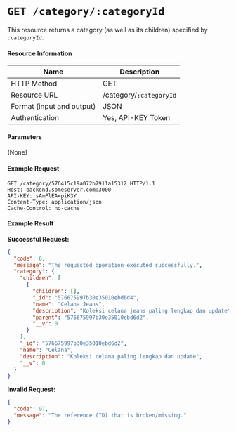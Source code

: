 # `GET /category/:categoryId`
This resource returns a category (as well as its children) specified by `:categoryId`.

#### Resource Information
| Name | Description |
| --- | --- |
| HTTP Method | GET |
| Resource URL | /category/`:categoryId` |
| Format (input and output) | JSON |
| Authentication | Yes, API-KEY Token |

#### Parameters
(None)

#### Example Request
```http
GET /category/576415c19a072b7911a15312 HTTP/1.1
Host: backend.someserver.com:3000
API-KEY: sAmPlEA=piK3Y
Content-Type: application/json
Cache-Control: no-cache
```


#### Example Result
**Successful Request:**

```json
{
  "code": 0,
  "message": "The requested operation executed successfully.",
  "category": {
    "children": [
      {
        "children": [],
        "_id": "576675997b30e35010ebd6d4",
        "name": "Celana Jeans",
        "description": "Koleksi celana jeans paling lengkap dan update",
        "parent": "576675997b30e35010ebd6d2",
        "__v": 0
      }
    ],
    "_id": "576675997b30e35010ebd6d2",
    "name": "Celana",
    "description": "Koleksi celana paling lengkap dan update",
    "__v": 0
  }
}
```

**Invalid Request:**

```json
{
  "code": 97,
  "message": "The reference (ID) that is broken/missing."
}
```
